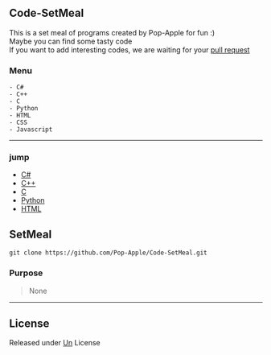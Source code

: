 ## Code-SetMeal

This is a set meal of programs created by Pop-Apple for fun :)  
Maybe you can find some tasty code  
If you want to add interesting codes, we are waiting for your [pull request](https://github.com/Pop-Apple/Code-SetMeal/pulls)  

### Menu

```
- C#
- C++
- C
- Python
- HTML
- CSS
- Javascript
```

---

### jump

* [C#](https://github.com/Pop-Apple/Code-SetMeal/tree/Delicious/C%23)
* [C++](https://github.com/Pop-Apple/Code-SetMeal/tree/Delicious/C%2B%2B)
* [C](https://github.com/Pop-Apple/Code-SetMeal/tree/Delicious/C)
* [Python](https://github.com/Pop-Apple/Code-SetMeal/tree/Delicious/Python)
* [HTML](https://github.com/Pop-Apple/Code-SetMeal/tree/Delicious/HTML)

## SetMeal

```
git clone https://github.com/Pop-Apple/Code-SetMeal.git
```

### Purpose

> None

---

## License

Released under [Un](https://github.com/Pop-Apple/Code-SetMeal/blob/main/LICENSE) License
